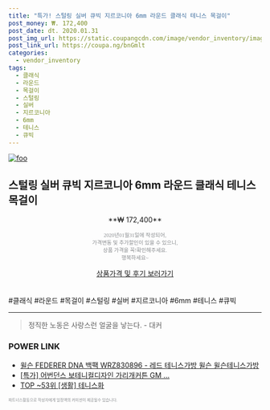 ```yaml
--- 
title: "특가! 스털링 실버 큐빅 지르코니아 6mm 라운드 클래식 테니스 목걸이" 
post_money: ₩. 172,400 
post_date: dt. 2020.01.31 
post_img_url: https://static.coupangcdn.com/image/vendor_inventory/images/2019/02/14/22/4/d6bb5051-3908-4032-a66b-2800e2959565.jpg 
post_link_url: https://coupa.ng/bnGmlt 
categories: 
  - vendor_inventory 
tags: 
  - 클래식 
  - 라운드 
  - 목걸이 
  - 스털링 
  - 실버 
  - 지르코니아 
  - 6mm 
  - 테니스 
  - 큐빅 
--- 
```

[![foo](https://static.coupangcdn.com/image/vendor_inventory/images/2019/02/14/22/4/d6bb5051-3908-4032-a66b-2800e2959565.jpg)](https://coupa.ng/bnGmlt) 

## 스털링 실버 큐빅 지르코니아 6mm 라운드 클래식 테니스 목걸이 
<p style="text-align: center;">**₩ 172,400**</p> 
<p style="text-align: center;"><span style="color: #898c8f; font-family: Georgia,Times,serif; font-size: 0.75em;">2020년01월31일에 작성되어, <br>가격변동 및 추가할인이 있을 수 있으니,<br> 상품 가격을 꼭!확인해주세요.<br>행복하세요~</span> 
</p>	 
<div markdown="0" style="text-align: center;"><a href="https://coupa.ng/bnGmlt" class="btn btn--success">상품가격 및 후기 보러가기</a></div> 
<br><br> 
  #클래식 #라운드 #목걸이 #스털링 #실버 #지르코니아 #6mm #테니스 #큐빅 
<hr> 

> 정직한 노동은 사랑스런 얼굴을 낳는다. - 대커 


### POWER LINK

* <a href="https://blog.naver.com/fasyy4321/221785129636" target="_blank">윌슨 FEDERER DNA 백팩 WRZ830896 - 레드 테니스가방 윌슨 윌슨테니스가방 </a>
* <a href="https://blog.naver.com/sakai111/221789564681" target="_blank">[특가] 어번던스 보테니컬디자인 가리개커튼 GM ...</a>
* <a href="https://blog.naver.com/fasyy4321/221779933888" target="_blank"> TOP ~53위 [생활] 테니스화</a>

<span style="color: #898c8f; font-family: Georgia,Times,serif; font-size: 0.55em;">파트너스활동으로 작성자에게 일정액의 커미션이 제공될수 있습니다.</span> 
